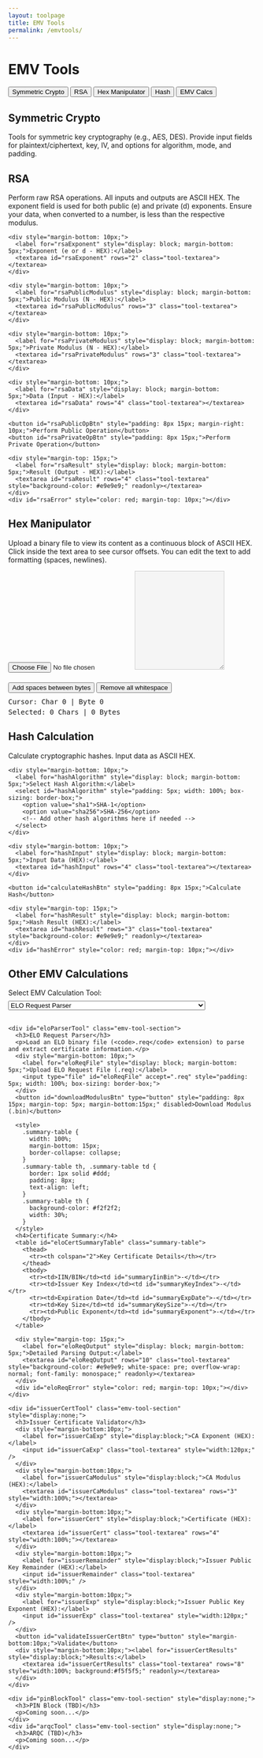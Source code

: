```yaml
---
layout: toolpage
title: EMV Tools
permalink: /emvtools/
---
```


# EMV Tools

<div class="tab-container">
  <div class="tab-nav">
    <button class="tab-button active" onclick="openTool(event, 'symmetric')">Symmetric Crypto</button>
    <button class="tab-button" onclick="openTool(event, 'rsa')">RSA</button>
    <button class="tab-button" onclick="openTool(event, 'hex')">Hex Manipulator</button>
    <button class="tab-button" onclick="openTool(event, 'hash')">Hash</button>
    <button class="tab-button" onclick="openTool(event, 'emvcalcs')">EMV Calcs</button>
  </div>

  <div id="symmetric" class="tab-content" style="display:block;">
    <h2>Symmetric Crypto</h2>
    <p>Tools for symmetric key cryptography (e.g., AES, DES). Provide input fields for plaintext/ciphertext, key, IV, and options for algorithm, mode, and padding.</p>
    <!-- UI for Symmetric Crypto will go here -->
  </div>

  <div id="rsa" class="tab-content">
    <h2>RSA</h2>
    <p>Perform raw RSA operations. All inputs and outputs are ASCII HEX. The exponent field is used for both public (e) and private (d) exponents. Ensure your data, when converted to a number, is less than the respective modulus.</p>
    
    <div style="margin-bottom: 10px;">
      <label for="rsaExponent" style="display: block; margin-bottom: 5px;">Exponent (e or d - HEX):</label>
      <textarea id="rsaExponent" rows="2" class="tool-textarea"></textarea>
    </div>

    <div style="margin-bottom: 10px;">
      <label for="rsaPublicModulus" style="display: block; margin-bottom: 5px;">Public Modulus (N - HEX):</label>
      <textarea id="rsaPublicModulus" rows="3" class="tool-textarea"></textarea>
    </div>

    <div style="margin-bottom: 10px;">
      <label for="rsaPrivateModulus" style="display: block; margin-bottom: 5px;">Private Modulus (N - HEX):</label>
      <textarea id="rsaPrivateModulus" rows="3" class="tool-textarea"></textarea>
    </div>

    <div style="margin-bottom: 10px;">
      <label for="rsaData" style="display: block; margin-bottom: 5px;">Data (Input - HEX):</label>
      <textarea id="rsaData" rows="4" class="tool-textarea"></textarea>
    </div>

    <button id="rsaPublicOpBtn" style="padding: 8px 15px; margin-right: 10px;">Perform Public Operation</button>
    <button id="rsaPrivateOpBtn" style="padding: 8px 15px;">Perform Private Operation</button>

    <div style="margin-top: 15px;">
      <label for="rsaResult" style="display: block; margin-bottom: 5px;">Result (Output - HEX):</label>
      <textarea id="rsaResult" rows="4" class="tool-textarea" style="background-color: #e9e9e9;" readonly></textarea>
    </div>
    <div id="rsaError" style="color: red; margin-top: 10px;"></div>

  </div>

  <div id="hex" class="tab-content">
    <h2>Hex Manipulator</h2>
    <p>Upload a binary file to view its content as a continuous block of ASCII HEX. Click inside the text area to see cursor offsets. You can edit the text to add formatting (spaces, newlines).</p>
    <input type="file" id="hexFile" style="margin-bottom: 10px;">
    <textarea id="hexOutput" class="tool-textarea" style="min-height: 200px; white-space: pre; overflow-wrap: break-word; background-color: #f5f5f5; border: 1px solid #ccc;"></textarea>
    <div style="margin-top: 10px;">
      <button id="addSpacesBtn" type="button">Add spaces between bytes</button>
      <button id="removeWhitespaceBtn" type="button">Remove all whitespace</button>
    </div>
    <div id="hexOffsetInfo" style="margin-top: 10px; font-family: monospace;">
      Cursor: Char 0 | Byte 0
    </div>
    <div id="hexSelectionInfo" style="margin-top: 5px; font-family: monospace;">
      Selected: 0 Chars | 0 Bytes
    </div>
  </div>

  <div id="hash" class="tab-content">
    <h2>Hash Calculation</h2>
    <p>Calculate cryptographic hashes. Input data as ASCII HEX.</p>

    <div style="margin-bottom: 10px;">
      <label for="hashAlgorithm" style="display: block; margin-bottom: 5px;">Select Hash Algorithm:</label>
      <select id="hashAlgorithm" style="padding: 5px; width: 100%; box-sizing: border-box;">
        <option value="sha1">SHA-1</option>
        <option value="sha256">SHA-256</option>
        <!-- Add other hash algorithms here if needed -->
      </select>
    </div>

    <div style="margin-bottom: 10px;">
      <label for="hashInput" style="display: block; margin-bottom: 5px;">Input Data (HEX):</label>
      <textarea id="hashInput" rows="4" class="tool-textarea"></textarea>
    </div>

    <button id="calculateHashBtn" style="padding: 8px 15px;">Calculate Hash</button>

    <div style="margin-top: 15px;">
      <label for="hashResult" style="display: block; margin-bottom: 5px;">Hash Result (HEX):</label>
      <textarea id="hashResult" rows="3" class="tool-textarea" style="background-color: #e9e9e9;" readonly></textarea>
    </div>
    <div id="hashError" style="color: red; margin-top: 10px;"></div>

  </div>

  <div id="emvcalcs" class="tab-content">
    <h2>Other EMV Calculations</h2>
    <label for="emvCalcSelect" style="display:block; margin-bottom:8px;">Select EMV Calculation Tool:</label>
    <select id="emvCalcSelect" style="margin-bottom: 16px; width: 100%; max-width: 400px;">
      <option value="eloParser" selected>ELO Request Parser</option>
      <option value="issuerCert">Issuer Certificate</option>
      <option value="pinBlock">PIN Block (TBD)</option>
      <option value="arqc">ARQC (TBD)</option>
    </select>

    <div id="eloParserTool" class="emv-tool-section">
      <h3>ELO Request Parser</h3>
      <p>Load an ELO binary file (<code>.req</code> extension) to parse and extract certificate information.</p>
      <div style="margin-bottom: 10px;">
        <label for="eloReqFile" style="display: block; margin-bottom: 5px;">Upload ELO Request File (.req):</label>
        <input type="file" id="eloReqFile" accept=".req" style="padding: 5px; width: 100%; box-sizing: border-box;">
      </div>
      <button id="downloadModulusBtn" type="button" style="padding: 8px 15px; margin-top: 5px; margin-bottom:15px;" disabled>Download Modulus (.bin)</button>

      <style>
        .summary-table {
          width: 100%;
          margin-bottom: 15px;
          border-collapse: collapse;
        }
        .summary-table th, .summary-table td {
          border: 1px solid #ddd;
          padding: 8px;
          text-align: left;
        }
        .summary-table th {
          background-color: #f2f2f2;
          width: 30%;
        }
      </style>
      <h4>Certificate Summary:</h4>
      <table id="eloCertSummaryTable" class="summary-table">
        <thead>
          <tr><th colspan="2">Key Certificate Details</th></tr>
        </thead>
        <tbody>
          <tr><td>IIN/BIN</td><td id="summaryIinBin">-</td></tr>
          <tr><td>Issuer Key Index</td><td id="summaryKeyIndex">-</td></tr>
          <tr><td>Expiration Date</td><td id="summaryExpDate">-</td></tr>
          <tr><td>Key Size</td><td id="summaryKeySize">-</td></tr>
          <tr><td>Public Exponent</td><td id="summaryExponent">-</td></tr>
        </tbody>
      </table>

      <div style="margin-top: 15px;">
        <label for="eloReqOutput" style="display: block; margin-bottom: 5px;">Detailed Parsing Output:</label>
        <textarea id="eloReqOutput" rows="10" class="tool-textarea" style="background-color: #e9e9e9; white-space: pre; overflow-wrap: normal; font-family: monospace;" readonly></textarea>
      </div>
      <div id="eloReqError" style="color: red; margin-top: 10px;"></div>
    </div>

    <div id="issuerCertTool" class="emv-tool-section" style="display:none;">
      <h3>Issuer Certificate Validator</h3>
      <div style="margin-bottom:10px;">
        <label for="issuerCaExp" style="display:block;">CA Exponent (HEX):</label>
        <input id="issuerCaExp" class="tool-textarea" style="width:120px;" />
      </div>
      <div style="margin-bottom:10px;">
        <label for="issuerCaModulus" style="display:block;">CA Modulus (HEX):</label>
        <textarea id="issuerCaModulus" class="tool-textarea" rows="3" style="width:100%;"></textarea>
      </div>
      <div style="margin-bottom:10px;">
        <label for="issuerCert" style="display:block;">Certificate (HEX):</label>
        <textarea id="issuerCert" class="tool-textarea" rows="4" style="width:100%;"></textarea>
      </div>
      <div style="margin-bottom:10px;">
        <label for="issuerRemainder" style="display:block;">Issuer Public Key Remainder (HEX):</label>
        <input id="issuerRemainder" class="tool-textarea" style="width:100%;" />
      </div>
      <div style="margin-bottom:10px;">
        <label for="issuerExp" style="display:block;">Issuer Public Key Exponent (HEX):</label>
        <input id="issuerExp" class="tool-textarea" style="width:120px;" />
      </div>
      <button id="validateIssuerCertBtn" type="button" style="margin-bottom:10px;">Validate</button>
      <div style="margin-bottom:10px;"><label for="issuerCertResults" style="display:block;">Results:</label>
        <textarea id="issuerCertResults" class="tool-textarea" rows="8" style="width:100%; background:#f5f5f5;" readonly></textarea>
      </div>
    </div>

    <div id="pinBlockTool" class="emv-tool-section" style="display:none;">
      <h3>PIN Block (TBD)</h3>
      <p>Coming soon...</p>
    </div>
    <div id="arqcTool" class="emv-tool-section" style="display:none;">
      <h3>ARQC (TBD)</h3>
      <p>Coming soon...</p>
    </div>
  </div>
</div>

<script>
function openTool(evt, toolName) {
  var i, tabcontent, tabbuttons;
  tabcontent = document.getElementsByClassName("tab-content");
  for (i = 0; i < tabcontent.length; i++) {
    tabcontent[i].style.display = "none";
  }
  tabbuttons = document.getElementsByClassName("tab-button");
  for (i = 0; i < tabbuttons.length; i++) {
    tabbuttons[i].className = tabbuttons[i].className.replace(" active", "");
  }
  document.getElementById(toolName).style.display = "block";
  if (evt && evt.currentTarget) evt.currentTarget.className += " active";
}

// Hex Manipulator Logic
let currentByteArray = null;
const hexFileInput = document.getElementById('hexFile');
const hexOutputTextarea = document.getElementById('hexOutput');
const addSpacesBtn = document.getElementById('addSpacesBtn');
const removeWhitespaceBtn = document.getElementById('removeWhitespaceBtn');
const hexOffsetInfo = document.getElementById('hexOffsetInfo');
const hexSelectionInfo = document.getElementById('hexSelectionInfo');

// Helper function to count actual hex bytes in a string, ignoring non-hex chars
function countHexBytesInString(str) {
  let byteCount = 0;
  let hexPairBuffer = '';
  for (let i = 0; i < str.length; i++) {
    const char = str[i];
    if (/[0-9a-fA-F]/.test(char)) {
      hexPairBuffer += char;
      if (hexPairBuffer.length === 2) {
        byteCount++;
        hexPairBuffer = '';
      }
    }
  }
  return byteCount;
}

function renderHex(byteArray, addSpaces) {
  if (!byteArray || !hexOutputTextarea) return;
  let hexString = '';
  for (let i = 0; i < byteArray.length; i++) {
    hexString += byteArray[i].toString(16).padStart(2, '0').toUpperCase();
    if (addSpaces && i < byteArray.length - 1) {
      hexString += ' ';
    }
  }
  hexOutputTextarea.value = hexString;
  updateOffsetInfo(); // Update offset info after rendering
}

function updateOffsetInfo() {
  if (!hexOutputTextarea || !hexOffsetInfo || !hexSelectionInfo) return;
  
  const cursorPos = hexOutputTextarea.selectionStart;
  const selectionEnd = hexOutputTextarea.selectionEnd;
  const textBeforeCursor = hexOutputTextarea.value.substring(0, cursorPos);
  
  const cursorByteOffset = countHexBytesInString(textBeforeCursor);
  const cursorByteOffsetHex = cursorByteOffset.toString(16).toUpperCase();
  hexOffsetInfo.textContent = `Cursor: Char ${cursorPos} | Byte ${cursorByteOffset} (0x${cursorByteOffsetHex})`;

  if (cursorPos !== selectionEnd) {
    const selectedText = hexOutputTextarea.value.substring(cursorPos, selectionEnd);
    const selectedCharCount = selectedText.length;
    const selectedByteCount = countHexBytesInString(selectedText);
    const selectedByteCountHex = selectedByteCount.toString(16).toUpperCase();
    hexSelectionInfo.textContent = `Selected: ${selectedCharCount} Chars | ${selectedByteCount} Bytes (0x${selectedByteCountHex})`;
  } else {
    hexSelectionInfo.textContent = 'Selected: 0 Chars | 0 Bytes (0x0)'; // Also show hex for zero selection
  }
}

hexFileInput?.addEventListener('change', function(event) {
  const file = event.target.files[0];
  if (!file || !hexOutputTextarea) return;

  const reader = new FileReader();
  reader.onload = function(e) {
    currentByteArray = new Uint8Array(e.target.result);
    renderHex(currentByteArray, false);
  };
  reader.onerror = function() {
    hexOutputTextarea.value = 'Error reading file.';
    currentByteArray = null;
  };
  reader.readAsArrayBuffer(file);
});

function addSpacesBetweenBytesToText(text) {
  // Remove all whitespace
  const hex = text.replace(/\s+/g, '');
  // Add a space every two hex digits
  return hex.replace(/([0-9a-fA-F]{2})(?=[0-9a-fA-F])/g, '$1 ').trim();
}

function removeAllWhitespaceFromText(text) {
  return text.replace(/\s+/g, '');
}

addSpacesBtn?.addEventListener('click', function() {
  if (!hexOutputTextarea) return;
  const start = hexOutputTextarea.selectionStart;
  const end = hexOutputTextarea.selectionEnd;
  let value = hexOutputTextarea.value;
  if (start !== end) {
    // Operate only on the selected text
    const before = value.substring(0, start);
    const selected = value.substring(start, end);
    const after = value.substring(end);
    const newSelected = addSpacesBetweenBytesToText(selected);
    hexOutputTextarea.value = before + newSelected + after;
    // Reselect the modified text
    hexOutputTextarea.setSelectionRange(start, start + newSelected.length);
  } else {
    // Operate on the whole textarea
    const newValue = addSpacesBetweenBytesToText(value);
    hexOutputTextarea.value = newValue;
    hexOutputTextarea.setSelectionRange(0, newValue.length);
  }
  updateOffsetInfo();
});

removeWhitespaceBtn?.addEventListener('click', function() {
  if (!hexOutputTextarea) return;
  const start = hexOutputTextarea.selectionStart;
  const end = hexOutputTextarea.selectionEnd;
  let value = hexOutputTextarea.value;
  if (start !== end) {
    // Operate only on the selected text
    const before = value.substring(0, start);
    const selected = value.substring(start, end);
    const after = value.substring(end);
    const newSelected = removeAllWhitespaceFromText(selected);
    hexOutputTextarea.value = before + newSelected + after;
    // Reselect the modified text
    hexOutputTextarea.setSelectionRange(start, start + newSelected.length);
  } else {
    // Operate on the whole textarea
    const newValue = removeAllWhitespaceFromText(value);
    hexOutputTextarea.value = newValue;
    hexOutputTextarea.setSelectionRange(0, newValue.length);
  }
  updateOffsetInfo();
});

hexOutputTextarea?.addEventListener('click', updateOffsetInfo);
hexOutputTextarea?.addEventListener('keyup', updateOffsetInfo);
hexOutputTextarea?.addEventListener('input', updateOffsetInfo);

document.addEventListener('selectionchange', function() {
  if (document.activeElement === hexOutputTextarea) {
    updateOffsetInfo();
  }
});

// RSA Tool Logic
const rsaExponentEl = document.getElementById('rsaExponent');
const rsaPublicModulusEl = document.getElementById('rsaPublicModulus');
const rsaPrivateModulusEl = document.getElementById('rsaPrivateModulus');
const rsaDataEl = document.getElementById('rsaData');
const rsaResultEl = document.getElementById('rsaResult');
const rsaPublicOpBtn = document.getElementById('rsaPublicOpBtn');
const rsaPrivateOpBtn = document.getElementById('rsaPrivateOpBtn');
const rsaErrorEl = document.getElementById('rsaError');

function hexToBigInt(hex) {
  hex = hex.replace(/\s+/g, ''); // Remove all whitespace
  if (hex.startsWith('0x')) {
    hex = hex.substring(2);
  }
  if (hex.length === 0) return BigInt(0);
  return BigInt('0x' + hex);
}

function bigIntToHex(bigIntValue) {
  let hex = bigIntValue.toString(16);
  return hex.toUpperCase();
}

function power(base, exp, mod) {
  let res = BigInt(1);
  base = base % mod;
  while (exp > BigInt(0)) {
    if (exp % BigInt(2) === BigInt(1)) res = (res * base) % mod;
    base = (base * base) % mod;
    exp = exp / BigInt(2);
  }
  return res;
}

function performRsaOperation(operationType) {
  rsaErrorEl.textContent = '';
  rsaResultEl.value = '';
  try {
    const exponentHex = rsaExponentEl.value.trim();
    const dataHex = rsaDataEl.value.trim();
    let modulusHex = '';
    let modulusElForCheck = null;

    if (operationType === 'public') {
      modulusHex = rsaPublicModulusEl.value.trim();
      modulusElForCheck = rsaPublicModulusEl;
    } else if (operationType === 'private') {
      modulusHex = rsaPrivateModulusEl.value.trim();
      modulusElForCheck = rsaPrivateModulusEl;
    } else {
      rsaErrorEl.textContent = 'Invalid operation type.';
      return;
    }

    if (!exponentHex || !modulusHex || !dataHex) {
      rsaErrorEl.textContent = `Exponent, ${operationType} Modulus, and Data fields cannot be empty.`;
      return;
    }
    
    if (!/^[0-9a-fA-F]+$/.test(exponentHex.replace(/^0x/, '')) || 
        !/^[0-9a-fA-F]+$/.test(modulusHex.replace(/^0x/, '')) || 
        !/^[0-9a-fA-F]+$/.test(dataHex.replace(/^0x/, ''))) {
      rsaErrorEl.textContent = 'Inputs must be valid HEX strings (0-9, A-F).';
      return;
    }

    const exponent = hexToBigInt(exponentHex);
    const modulus = hexToBigInt(modulusHex);
    const data = hexToBigInt(dataHex);

    if (modulus <= BigInt(0)) {
        rsaErrorEl.textContent = `The ${operationType} Modulus must be positive.`;
        return;
    }
    if (data >= modulus) {
        console.warn(`RSA data is greater than or equal to the selected ${operationType} modulus. This might not be standard RSA usage.`);
    }

    const resultBigInt = power(data, exponent, modulus);
    rsaResultEl.value = bigIntToHex(resultBigInt);

  } catch (e) {
    rsaErrorEl.textContent = 'Error: ' + e.message;
    console.error("RSA Error:", e);
  }
}

rsaPublicOpBtn?.addEventListener('click', function() { performRsaOperation('public'); });
rsaPrivateOpBtn?.addEventListener('click', function() { performRsaOperation('private'); });

// Hash Tool Logic (using SubtleCrypto)
const hashAlgorithmEl = document.getElementById('hashAlgorithm');
const hashInputEl = document.getElementById('hashInput');
const calculateHashBtn = document.getElementById('calculateHashBtn');
const hashResultEl = document.getElementById('hashResult');
const hashErrorEl = document.getElementById('hashError');

function hexStringToArrayBuffer(hexString) {
  hexString = hexString.replace(/\s+/g, ''); // Remove all whitespace
  // Remove 0x prefix if present
  if (hexString.startsWith('0x')) {
    hexString = hexString.slice(2);
  }
  // Ensure even length for hex string
  if (hexString.length % 2 !== 0) {
    // Handle this case based on desired behavior, e.g., throw error or pad
    // For now, let it proceed; ArrayBuffer might handle odd length by ignoring last char or erroring
    // It's better to ensure valid, full-byte hex input from the user or pre-validation
    console.warn("Hex string has an odd length. Parsing might be affected.");
  }
  const buffer = new Uint8Array(hexString.length / 2);
  for (let i = 0; i < hexString.length; i += 2) {
    buffer[i / 2] = parseInt(hexString.substring(i, i + 2), 16);
  }
  return buffer.buffer;
}

function arrayBufferToHexString(buffer) {
  const byteArray = new Uint8Array(buffer);
  let hexString = '';
  for (let i = 0; i < byteArray.length; i++) {
    hexString += byteArray[i].toString(16).padStart(2, '0');
  }
  return hexString.toUpperCase();
}

async function performHashCalculation() { // Now an async function
  hashErrorEl.textContent = '';
  hashResultEl.value = '';

  if (!window.crypto || !window.crypto.subtle) {
    hashErrorEl.textContent = 'Web Crypto API (SubtleCrypto) is not available in this browser.';
    console.error("SubtleCrypto not available.");
    return;
  }

  try {
    const selectedAlgorithm = hashAlgorithmEl.value;
    const hexInput = hashInputEl.value.trim();

    if (hexInput.length === 0) { // Allow empty string input for hashing
        // Some APIs might produce a hash for an empty input, some might not. 
        // SubtleCrypto does produce a hash for an empty ArrayBuffer.
    } else if (!/^[0-9a-fA-F]+$/.test(hexInput) || hexInput.length % 2 !== 0) {
      hashErrorEl.textContent = 'Input Data must be a valid HEX string with an even number of characters (full bytes).';
      return;
    }

    const dataBuffer = hexStringToArrayBuffer(hexInput);
    let algorithmName = '';

    switch (selectedAlgorithm) {
      case 'sha1':
        algorithmName = 'SHA-1';
        break;
      case 'sha256':
        algorithmName = 'SHA-256';
        break;
      // Add more cases for other algorithms like SHA-384, SHA-512 if needed
      // e.g., case 'sha384': algorithmName = 'SHA-384'; break;
      default:
        hashErrorEl.textContent = 'Invalid hash algorithm selected.';
        return;
    }

    const hashBuffer = await window.crypto.subtle.digest(algorithmName, dataBuffer);
    hashResultEl.value = arrayBufferToHexString(hashBuffer);

  } catch (e) {
    hashErrorEl.textContent = 'Error: ' + e.message;
    console.error("Hash Calculation Error:", e);
  }
}

calculateHashBtn?.addEventListener('click', performHashCalculation);

// ELO Request Parser Logic
const eloReqFileInput = document.getElementById('eloReqFile');
const eloReqOutputTextarea = document.getElementById('eloReqOutput');
const eloReqErrorEl = document.getElementById('eloReqError');
const downloadModulusBtn = document.getElementById('downloadModulusBtn');

// Summary Table Cell IDs
const summaryFields = {
    iinBin: document.getElementById('summaryIinBin'),
    keyIndex: document.getElementById('summaryKeyIndex'),
    expDate: document.getElementById('summaryExpDate'),
    keySize: document.getElementById('summaryKeySize'),
    exponent: document.getElementById('summaryExponent')
};

let currentModulusBytes = null;
let currentFileNameBase = 'key';

function resetSummaryTable() {
    for (const key in summaryFields) {
        if (summaryFields[key]) summaryFields[key].textContent = '-';
    }
    if (summaryFields.iinBin) summaryFields.iinBin.textContent = 'N/A - File specific';
}

function bcdToDec(val) {
  return (val >> 4) * 10 + (val & 0x0F);
}

function eloBytesToHexString(byteArray) {
  return Array.from(byteArray).map(b => b.toString(16).padStart(2, '0')).join('').toUpperCase();
}

eloReqFileInput?.addEventListener('change', function(event) {
  const file = event.target.files[0];
  currentModulusBytes = null;
  if (downloadModulusBtn) downloadModulusBtn.disabled = true;
  resetSummaryTable();

  if (!file || !eloReqOutputTextarea || !eloReqErrorEl) return;

  currentFileNameBase = file.name.split('.').slice(0, -1).join('.') || 'key';
  eloReqOutputTextarea.value = 'Processing...';

  if (!file.name.toLowerCase().endsWith('.req')) {
    eloReqErrorEl.textContent = 'Invalid file type. Please upload a .req file.';
    eloReqFileInput.value = ''; 
    eloReqOutputTextarea.value = '';
    return;
  }

  const reader = new FileReader();
  reader.onload = function(e) {
    let output = `File: ${file.name} (${file.size} bytes)\n\n`;
    const errors = [];
    try {
      const fileBytes = new Uint8Array(e.target.result);
      const dataView = new DataView(fileBytes.buffer);
      let offset = 0;

      if (fileBytes.byteLength < 30) { // Minimum plausible length check
        throw new Error('File is too short to be a valid ELO request.');
      }

      // 1. Certificate format header (1 byte)
      const certFormatHeader = dataView.getUint8(offset);
      offset += 1;
      output += `Certificate Format Header: 0x${certFormatHeader.toString(16).padStart(2, '0').toUpperCase()}\n`;
      if (certFormatHeader !== 0x20) {
        errors.push("Warning: Certificate Format Header is not 0x20.");
      }

      // 2. IIN/BIN (4 bytes)
      if (offset + 4 > fileBytes.byteLength) throw new Error("File too short for IIN/BIN.");
      const iinBinBytes = new Uint8Array(fileBytes.buffer, offset, 4);
      offset += 4;
      const iinBinHex = eloBytesToHexString(iinBinBytes);
      output += `IIN/BIN: ${iinBinHex}\n`;
      if (summaryFields.iinBin) summaryFields.iinBin.textContent = iinBinHex;

      // 3. Issuer Key Index (3 bytes)
      if (offset + 3 > fileBytes.byteLength) throw new Error("File too short for Issuer Key Index.");
      const issuerKeyIndexBytes = new Uint8Array(fileBytes.buffer, offset, 3);
      offset += 3;
      const issuerKeyIndexHex = eloBytesToHexString(issuerKeyIndexBytes);
      output += `Issuer Key Index: ${issuerKeyIndexHex}\n`;
      if (summaryFields.keyIndex) summaryFields.keyIndex.textContent = issuerKeyIndexHex;

      // 4. Exp Date (2 bytes - MMYY in file)
      if (offset + 2 > fileBytes.byteLength) throw new Error("File too short for Expiry Date.");
      const expMonthBcdByte = dataView.getUint8(offset); // MM byte from file
      const expYearBcdByte = dataView.getUint8(offset + 1); // YY byte from file
      offset += 2;
      
      const actualMonth = bcdToDec(expMonthBcdByte);
      const actualYear = bcdToDec(expYearBcdByte);

      const expMonthStr = actualMonth.toString().padStart(2,'0'); 
      const expYearStr = actualYear.toString().padStart(2,'0'); 
      const formattedExpDate = `${expMonthStr}/20${expYearStr}`;
      // Display raw hex bytes as they appear in file (MM then YY) for MMYY_raw_bytes part
      output += `Expiry Date (MMYY_raw_bytes): ${expMonthBcdByte.toString(16).padStart(2,'0').toUpperCase()}${expYearBcdByte.toString(16).padStart(2,'0').toUpperCase()} (Interpreted MM/YYYY: ${formattedExpDate})\n`;
      if (summaryFields.expDate) summaryFields.expDate.textContent = formattedExpDate;

      // 5. Hash Format (1 byte)
      if (offset + 1 > fileBytes.byteLength) throw new Error("File too short for Hash Format.");
      const hashFormat = dataView.getUint8(offset);
      offset += 1;
      output += `Hash Format: 0x${hashFormat.toString(16).padStart(2, '0').toUpperCase()}`;
      if (hashFormat === 0x01) {
        output += " (SHA-1)\n";
      } else {
        output += " (Unknown/Invalid)\n";
        errors.push("Warning: Hash Format is not 0x01 (SHA-1).");
      }

      // 6. Key Type (1 byte)
      if (offset + 1 > fileBytes.byteLength) throw new Error("File too short for Key Type.");
      const keyType = dataView.getUint8(offset);
      offset += 1;
      output += `Key Type: 0x${keyType.toString(16).padStart(2, '0').toUpperCase()}`;
      if (keyType === 0x01) {
        output += " (RSA)\n";
      } else {
        output += " (Unknown/Invalid)\n";
        errors.push("Warning: Key Type is not 0x01 (RSA).");
      }

      // 7. Length of Modulus (LM - 1 byte)
      if (offset + 1 > fileBytes.byteLength) throw new Error("File too short for Modulus Length.");
      const modulusLength = dataView.getUint8(offset);
      offset += 1;
      const modulusLengthBits = modulusLength * 8;
      output += `Length of Modulus (LM): ${modulusLength} bytes (0x${modulusLength.toString(16).padStart(2, '0').toUpperCase()}) (${modulusLengthBits} bits)\n`;
      if (summaryFields.keySize) summaryFields.keySize.textContent = `${modulusLength} bytes / ${modulusLengthBits} bits`;

      // 8. Modulus (LM bytes)
      if (offset + modulusLength > fileBytes.byteLength) throw new Error("File too short for Modulus.");
      const modulusBytes = new Uint8Array(fileBytes.buffer, offset, modulusLength);
      currentModulusBytes = modulusBytes; // Store for download
      const modulusHex = eloBytesToHexString(modulusBytes);
      offset += modulusLength; // <<< CRITICAL FIX: Advance offset by modulus length
      output += `Modulus (N):\n${modulusHex}\n`;

      // 9. Length of Exponent (LE - 1 byte)
      if (offset + 1 > fileBytes.byteLength) throw new Error("File too short for Exponent Length.");
      const exponentLength = dataView.getUint8(offset);
      offset += 1;
      output += `Length of Exponent (LE): ${exponentLength} (0x${exponentLength.toString(16).padStart(2, '0').toUpperCase()})\n`;

      // 10. Exponent (LE bytes)
      if (offset + exponentLength > fileBytes.byteLength) throw new Error("File too short for Exponent.");
      const exponentBytes = new Uint8Array(fileBytes.buffer, offset, exponentLength);
      const exponentHex = eloBytesToHexString(exponentBytes);
      offset += exponentLength;
      output += `Exponent (e): ${exponentHex}\n`;
      if (summaryFields.exponent) summaryFields.exponent.textContent = exponentHex.startsWith('0') && exponentHex.length > 1 ? exponentHex.substring(1) : exponentHex; // Remove leading 0 if present, like 03 -> 3

      // 11. HASH (20 bytes of SHA1 hash)
      if (offset + 20 > fileBytes.byteLength) throw new Error("File too short for HASH.");
      const hashBytes = new Uint8Array(fileBytes.buffer, offset, 20);
      const providedHashHex = eloBytesToHexString(hashBytes);
      offset += 20;
      output += `Provided HASH (SHA-1):\n${providedHashHex}\n`;

      // 12. SelfSignedCertificate (LM bytes)
      if (offset + modulusLength > fileBytes.byteLength) throw new Error("File too short for SelfSignedCertificate.");
      const selfSignedCertificateBytes = new Uint8Array(fileBytes.buffer, offset, modulusLength);
      const selfSignedCertificateHex = eloBytesToHexString(selfSignedCertificateBytes);
      offset += modulusLength;
      output += `SelfSignedCertificate (Encrypted/Signed Data Block):\n${selfSignedCertificateHex}\n`;

      output += "\n--- RSA Decryption/Recovery of SelfSignedCertificate ---\n";
      try {
        const N_rsa = hexToBigInt(modulusHex);
        const e_rsa = hexToBigInt(exponentHex);
        const C_rsa = hexToBigInt(selfSignedCertificateHex);

        if (N_rsa <= BigInt(0)) throw new Error("Modulus must be positive for RSA.");
        if (e_rsa <= BigInt(0)) throw new Error("Exponent must be positive for RSA.");
        if (C_rsa >= N_rsa) errors.push("Warning: SelfSignedCertificate data is numerically >= Modulus. This is unusual for RSA encrypted/signed blocks.");

        const openedDataBigInt = power(C_rsa, e_rsa, N_rsa); // power(base, exp, mod)
        let openedDataHex = bigIntToHex(openedDataBigInt);
        // Pad to ensure it represents the full modulus length
        if (openedDataHex.length < modulusLength * 2) {
          openedDataHex = openedDataHex.padStart(modulusLength * 2, '0');
        }
        output += `Opened/Recovered Data (SelfSignedCertificate ^ Exponent mod Modulus):\n${openedDataHex.toUpperCase()}\n`;
        output += `\nVerification Steps (Placeholder based on common EMV patterns):
`;
        output += `1. The 'Opened/Recovered Data' above should be parsed according to its own internal format.
`;
        output += `2. Typically, this internal format includes: a header byte (e.g., 0x6A), certificate format, various data fields, an *embedded* HASH (e.g., 20 bytes SHA-1), and a trailer byte (e.g., 0xBC).
`;
        output += `3. The *embedded* HASH should be the SHA-1 of a concatenation of preceding data fields within the 'Opened/Recovered Data' (and potentially other linked data like public key components if they were split).
`;
        output += `4. Compare the calculated hash (from step 3) with the *embedded* HASH. They must match for integrity.
`;
        output += `5. The 'Provided HASH' (${providedHashHex}) from the input file needs its role clarified. It might be identical to the *embedded* HASH, or a hash of the data that *formed* the SelfSignedCertificate block before the RSA operation. Further specification is needed for full verification against this 'Provided HASH'.\n`;

      } catch (rsaErr) {
        output += `Error during RSA operation: ${rsaErr.message}\n`;
        errors.push(`RSA Operation Error: ${rsaErr.message}`);
      }

      if (offset < fileBytes.byteLength) {
        output += `\nWarning: ${fileBytes.byteLength - offset} trailing bytes found in the file after parsing all expected fields.\n`;
        errors.push(`Warning: ${fileBytes.byteLength - offset} trailing bytes found.`);
      } else if (offset > fileBytes.byteLength) {
        throw new Error("Offset exceeded file length during parsing. Logic error or malformed file.");
      }

      eloReqOutputTextarea.value = output;
      if (errors.length > 0) {
        eloReqErrorEl.textContent = errors.join("\n");
      } else {
        eloReqErrorEl.textContent = "Parsing and RSA operation successful.";
        if (downloadModulusBtn && currentModulusBytes) downloadModulusBtn.disabled = false;
      }

    } catch (parseErr) {
      eloReqOutputTextarea.value = output + `\n\nCritical Error: ${parseErr.message}`;
      eloReqErrorEl.textContent = `Error: ${parseErr.message}`;
      console.error('ELO Request Parser Error:', parseErr);
    }
  };
  reader.onerror = function() {
    eloReqErrorEl.textContent = 'Error reading file.';
    eloReqOutputTextarea.value = 'Error reading file.';
  };
  reader.readAsArrayBuffer(file);
});

downloadModulusBtn?.addEventListener('click', function() {
    if (currentModulusBytes && currentModulusBytes.length > 0) {
        const blob = new Blob([currentModulusBytes], { type: 'application/octet-stream' });
        const url = URL.createObjectURL(blob);
        const a = document.createElement('a');
        a.href = url;
        a.download = `${currentFileNameBase}.bin`;
        document.body.appendChild(a);
        a.click();
        document.body.removeChild(a);
        URL.revokeObjectURL(url);
    } else {
        eloReqErrorEl.textContent = 'No modulus data available to download.';
    }
});

// Open the first tab by default on page load
document.addEventListener('DOMContentLoaded', function() {
  var firstTabButton = document.querySelector('.tab-button.active'); 
  if (!firstTabButton) firstTabButton = document.querySelector('.tab-button'); // Fallback to the first tab button if none are active
  
  if (firstTabButton) {
    const toolName = firstTabButton.getAttribute('onclick').match(/openTool\(event, '([^']*)'\)/)[1];
    if (toolName) {
        openTool(null, toolName); // Open the tool content
        if (!firstTabButton.classList.contains('active')) { // Ensure the button is marked active
            firstTabButton.className += ' active';
        }
    }
  }

  // Initialize visibility for EMV Calc sub-tools based on the <select> default
  const emvCalcSelectInitial = document.getElementById('emvCalcSelect');
  const eloParserToolInitial = document.getElementById('eloParserTool');
  const issuerCertToolInitial = document.getElementById('issuerCertTool');
  const pinBlockToolInitial = document.getElementById('pinBlockTool');
  const arqcToolInitial = document.getElementById('arqcTool');

  if (emvCalcSelectInitial) { // Check if the select element exists
    const selectedValue = emvCalcSelectInitial.value; // Default should be 'eloParser' due to 'selected' attribute in HTML
    if(eloParserToolInitial) eloParserToolInitial.style.display = selectedValue === 'eloParser' ? '' : 'none';
    if(issuerCertToolInitial) issuerCertToolInitial.style.display = selectedValue === 'issuerCert' ? '' : 'none';
    if(pinBlockToolInitial) pinBlockToolInitial.style.display = selectedValue === 'pinBlock' ? '' : 'none';
    if(arqcToolInitial) arqcToolInitial.style.display = selectedValue === 'arqc' ? '' : 'none';
  }
}); // End of DOMContentLoaded

// Add EMV Calcs tool selection logic
const emvCalcSelect = document.getElementById('emvCalcSelect');
const eloParserTool = document.getElementById('eloParserTool'); 
const issuerCertTool = document.getElementById('issuerCertTool');
const pinBlockTool = document.getElementById('pinBlockTool');
const arqcTool = document.getElementById('arqcTool');

emvCalcSelect?.addEventListener('change', function() {
  const selectedValue = this.value;
  if(eloParserTool) eloParserTool.style.display = selectedValue === 'eloParser' ? '' : 'none';
  if(issuerCertTool) issuerCertTool.style.display = selectedValue === 'issuerCert' ? '' : 'none';
  if(pinBlockTool) pinBlockTool.style.display = selectedValue === 'pinBlock' ? '' : 'none';
  if(arqcTool) arqcTool.style.display = selectedValue === 'arqc' ? '' : 'none';
});

// Add a stub for the Validate button (Issuer Certificate validation logic from upstream)
const validateIssuerCertBtn = document.getElementById('validateIssuerCertBtn');
const issuerCertResults = document.getElementById('issuerCertResults');
const issuerCaExp = document.getElementById('issuerCaExp');
const issuerRemainder = document.getElementById('issuerRemainder');
const issuerExp = document.getElementById('issuerExp');

validateIssuerCertBtn?.addEventListener('click', function() {
  // Clear previous results
  issuerCertResults.value = '';
  // Get input values
  const caExpHex = issuerCaExp.value.trim().replace(/\s+/g, '');
  const caModulusHex = issuerCaModulus.value.trim().replace(/\s+/g, '');
  const certHex = issuerCert.value.trim().replace(/\s+/g, '');
  const remainderHex = issuerRemainder.value.trim().replace(/\s+/g, '');
  const issuerExpHex = issuerExp.value.trim().replace(/\s+/g, '');

  // Helper for output
  function log(msg) {
    issuerCertResults.value += msg + '\n';
  }

  // Input validation
  if (!caExpHex || !caModulusHex || !certHex) {
    log('Error: CA Exponent, CA Modulus, and Certificate are required.');
    return;
  }
  if (!/^[0-9a-fA-F]*$/.test(caExpHex) || !/^[0-9a-fA-F]+$/.test(caModulusHex) || !/^[0-9a-fA-F]+$/.test(certHex)) {
    log('Error: CA Exponent, CA Modulus, and Certificate must be valid HEX.');
    return;
  }
  if ((remainderHex && !/^[0-9a-fA-F]+$/.test(remainderHex)) || (issuerExpHex && !/^[0-9a-fA-F]+$/.test(issuerExpHex))) {
    log('Error: Issuer Remainder and Issuer Exponent must be valid HEX if provided.');
    return;
  }

  // Convert hex to BigInt/Uint8Array
  function hexToBytes(hex) {
    hex = hex.replace(/\s+/g, ''); // Remove all whitespace
    if (hex.length % 2 !== 0) hex = '0' + hex;
    const bytes = new Uint8Array(hex.length / 2);
    for (let i = 0; i < hex.length; i += 2) {
      bytes[i / 2] = parseInt(hex.substr(i, 2), 16);
    }
    return bytes;
  }
  function bytesToHex(bytes) {
    return Array.from(bytes).map(b => b.toString(16).padStart(2, '0')).join('').toUpperCase();
  }
  function hexToBigInt(hex) {
    hex = hex.replace(/\s+/g, ''); // Remove all whitespace
    if (hex.startsWith('0x')) {
      hex = hex.substring(2);
    }
    if (hex.length === 0) return BigInt(0);
    return BigInt('0x' + hex);
  }

  // Step 1: Check certificate length
  if (certHex.length !== caModulusHex.length) {
    log('Fail: Certificate length does not match CA modulus length.');
    return;
  }
  log('Step 1: Certificate length matches CA modulus length.');

  // Step 2: RSA decrypt (recover) the certificate using CA public key
  // For EMV, the public exponent is usually 3 or 65537 (0x03 or 0x10001)
  let caExponent = 65537n; // Default to 65537
  try {
    if (caExpHex) caExponent = hexToBigInt(caExpHex);
  } catch (e) {
    log('Error: Invalid CA Exponent.');
    return;
  }
  const modulus = hexToBigInt(caModulusHex);
  const certInt = hexToBigInt(certHex);
  // RSA decrypt: m = c^e mod n
  let recoveredInt;
  try {
    recoveredInt = certInt ** caExponent % modulus;
  } catch (e) {
    log('Error: RSA operation failed.');
    return;
  }
  let recoveredHex = recoveredInt.toString(16).padStart(certHex.length, '0').toUpperCase();
  if (recoveredHex.length < certHex.length) recoveredHex = recoveredHex.padStart(certHex.length, '0');
  log('Step 2: Certificate decrypted (recovered data):');
  log(recoveredHex);

  // Step 3: Parse recovered data fields
  const recBytes = hexToBytes(recoveredHex);
  let pos = 0;
  function getField(len) {
    const out = recBytes.slice(pos, pos + len);
    pos += len;
    return out;
  }
  const header = getField(1)[0];
  const certFormat = getField(1)[0];
  const issuerId = getField(4);
  const certExpDate = getField(2);
  const certSerial = getField(3);
  const hashAlgInd = getField(1)[0];
  const pubKeyAlgInd = getField(1)[0];
  const pubKeyLen = getField(1)[0];
  const pubKeyExpLen = getField(1)[0];
  // The rest is issuer public key or leftmost digits, hash, trailer
  const pubKeyOrLeft = getField(recBytes.length - pos - 21); // 20 hash + 1 trailer
  const hashResult = getField(20);
  const trailer = getField(1)[0];

  // Step 4: Check header and trailer
  if (header !== 0x6A) {
    log('Fail: Recovered Data Header is not 6A.');
    return;
  }
  if (trailer !== 0xBC) {
    log('Fail: Recovered Data Trailer is not BC.');
    return;
  }
  log('Step 3: Header and Trailer are correct.');

  // Step 5: Check certificate format
  if (certFormat !== 0x02) {
    log('Fail: Certificate Format is not 02.');
    return;
  }
  log('Step 4: Certificate Format is correct.');

  // Step 6: Show parsed fields
  log('Issuer Identifier: ' + bytesToHex(issuerId));
  log('Certificate Expiration Date: ' + bytesToHex(certExpDate));
  log('Certificate Serial Number: ' + bytesToHex(certSerial));
  log('Hash Algorithm Indicator: ' + hashAlgInd.toString(16).padStart(2, '0'));
  log('Issuer Public Key Algorithm Indicator: ' + pubKeyAlgInd.toString(16).padStart(2, '0'));
  log('Issuer Public Key Length: ' + pubKeyLen);
  log('Issuer Public Key Exponent Length: ' + pubKeyExpLen);
  log('Issuer Public Key or Leftmost Digits: ' + bytesToHex(pubKeyOrLeft));
  log('Hash Result: ' + bytesToHex(hashResult));

  // Step 7: Hash check
  // Concatenate: certFormat, issuerId, certExpDate, certSerial, hashAlgInd, pubKeyAlgInd, pubKeyLen, pubKeyExpLen, pubKeyOrLeft, remainder, exponent
  let hashDataArr = [
    certFormat,
    ...issuerId,
    ...certExpDate,
    ...certSerial,
    hashAlgInd,
    pubKeyAlgInd,
    pubKeyLen,
    pubKeyExpLen,
    ...pubKeyOrLeft
  ];
  if (remainderHex) hashDataArr.push(...hexToBytes(remainderHex));
  if (issuerExpHex) hashDataArr.push(...hexToBytes(issuerExpHex));
  let hashData = new Uint8Array(hashDataArr);
  log('Hash Data (for SHA1): ' + bytesToHex(hashData));

  // Use existing hash function (from hash tool)
  async function calcSHA1(hexStr) {
    if (!window.crypto || !window.crypto.subtle) return null;
    const buf = new Uint8Array(hexStr.match(/.{2}/g).map(b => parseInt(b, 16)));
    const hashBuf = await window.crypto.subtle.digest('SHA-1', buf);
    return Array.from(new Uint8Array(hashBuf)).map(b => b.toString(16).padStart(2, '0')).join('').toUpperCase();
  }
  calcSHA1(bytesToHex(hashData)).then(calcHash => {
    log('Calculated SHA1: ' + calcHash);
    log('Recovered Hash:  ' + bytesToHex(hashResult));
    if (calcHash === bytesToHex(hashResult)) {
      log('Hash matches!');
    } else {
      log('Hash does NOT match!');
    }
    log('Validation complete.');
  });
});
</script>
